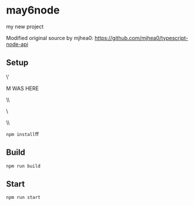 # may6node

my new project

Modified original source by mjhea0: https://github.com/mjhea0/typescript-node-api

## Setup





















































\\\'









M WAS HERE

















































\\\

































\\








\\\






























`npm install`ff












## Build







`npm run build`





## Start

`npm run start`


